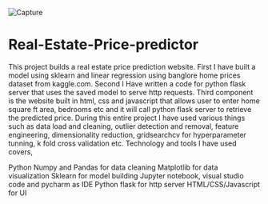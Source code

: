 ![Capture](https://user-images.githubusercontent.com/109515403/185869824-3ab4f2d4-a754-42fa-a9c5-5496e726fe4b.JPG)















# Real-Estate-Price-predictor
This project builds a real estate price prediction website.
First I have built a model using sklearn and linear regression using banglore home prices dataset from kaggle.com.
Second I Have written a code for python flask server that uses the saved model to serve http requests.
Third component is the website built in html, css and javascript that allows user to enter home square ft area, bedrooms etc and it will call python flask server to retrieve the predicted price. 
During this entire project I have used various things such as data load and cleaning, outlier detection and removal, feature engineering, dimensionality reduction, gridsearchcv for hyperparameter tunning, k fold cross validation etc. 
Technology and tools I have used covers,

Python
Numpy and Pandas for data cleaning
Matplotlib for data visualization
Sklearn for model building
Jupyter notebook, visual studio code and pycharm as IDE
Python flask for http server
HTML/CSS/Javascript for UI
